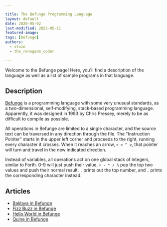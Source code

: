 ```yaml
---

title: The Befunge Programming Language
layout: default
date: 2020-05-02
last-modified: 2022-05-11
featured-image:
tags: [befunge]
authors:
  - stuin
  - the_renegade_coder

---
```


Welcome to the Befunge page! Here, you'll find a description of the language as well as a list of sample programs in that language.

## Description

[Befunge][1] is a programming language with some very unusual standards, 
as a two-dimensional, self-modifying, stack-based programming language. 
Apparently, it was designed in 1993 by Chris Pressey, merely to be as 
difficult to compile as possible.

All operations in Befunge are limited to a single character, and the 
source text can be traversed in any direction through the file. The 
"Instruction Pointer" starts in the upper left corner and proceeds 
to the right, running every character it crosses. When it reaches 
an arrow, `< > ^ v`, that pointer will turn and travel in the new 
indicated direction.

Instead of variables, all operations act on one global stack of 
integers, similar to Forth. 0-9 will just push their value, 
`+ - * / %` pop the top two values and push their normal result, 
`.` prints out the top number, and `,` prints the corresponding 
character instead.

[1]: https://en.wikipedia.org/wiki/Befunge


## Articles

- [Baklava in Befunge](https://sampleprograms.io/projects/baklava/befunge)
- [Fizz Buzz in Befunge](https://sampleprograms.io/projects/fizz-buzz/befunge)
- [Hello World in Befunge](https://sampleprograms.io/projects/hello-world/befunge)
- [Quine in Befunge](https://sampleprograms.io/projects/quine/befunge)